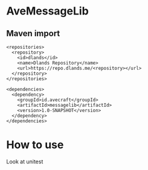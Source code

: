 # AveMessageLib

## Maven import
```
<repositories>
  <repository>
    <id>dlands</id>
    <name>Dlands Repository</name>
    <url>https://repo.dlands.me/<repository></url>
  </repository>
</repositories>

<dependencies>
  <dependency>
    <groupId>id.avecraft</groupId>
    <artifactId>messagelib</artifactId>
    <version>1.0-SNAPSHOT</version>
  </dependency>
</dependencies>
```

# How to use
Look at unitest
